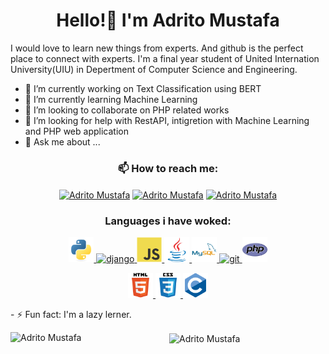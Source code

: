 <h1 align ="center">Hello!👋 I'm Adrito Mustafa</h1>

<p>I would love to learn new things from experts. And github is the perfect place to connect with experts. I'm a final year student of United Internation University(UIU) in Depertment of Computer Science and Engineering.<p>

- 🔭 I’m currently working on Text Classification using BERT
- 🌱 I’m currently learning Machine Learning 
- 👯 I’m looking to collaborate on PHP related works
- 🤔 I’m looking for help with RestAPI, intigretion with Machine Learning and PHP web application
- 💬 Ask me about ...
 <h3 align ="center"> 📫 How to reach me:</h3>
<p align="center">
<a href="https://twitter.com/AdritoMustafa" target="blank"><img align="center" src="https://raw.githubusercontent.com/rahuldkjain/github-profile-readme-generator/master/src/images/icons/Social/twitter.svg" alt="Adrito Mustafa" height="30" width="40" /></a>
<a href="https://www.linkedin.com/in/adrito-mustafa-647547229/" target="blank"><img align="center" src="https://raw.githubusercontent.com/rahuldkjain/github-profile-readme-generator/master/src/images/icons/Social/linked-in-alt.svg" alt="Adrito Mustafa" height="30" width="40" /></a>
<a href="https://www.facebook.com/adrito.mustafa.1/" target="blank"><img align="center" src="https://raw.githubusercontent.com/rahuldkjain/github-profile-readme-generator/master/src/images/icons/Social/facebook.svg" alt="Adrito Mustafa" height="30" width="40" /></a>
</p>
<p align="center">
 <h3 align="center">Languages i have woked:</h3>
<p align="center">
<a href="https://www.python.org" target="_blank" rel="noreferrer"> 
    <img src="https://raw.githubusercontent.com/devicons/devicon/master/icons/python/python-original.svg" alt="python" width="40" height="40"/> 
</a> 
<a href="https://www.djangoproject.com/" target="_blank" rel="noreferrer"> 
    <img src="https://cdn.worldvectorlogo.com/logos/django.svg" alt="django" width="40" height="40"/> 
</a> 
<a href="https://developer.mozilla.org/en-US/docs/Web/JavaScript" target="_blank" rel="noreferrer"> 
    <img src="https://raw.githubusercontent.com/devicons/devicon/master/icons/javascript/javascript-original.svg" alt="javascript" width="40" height="40"/> 
</a> 
<a href="https://www.java.com" target="_blank" rel="noreferrer"> 
    <img src="https://raw.githubusercontent.com/devicons/devicon/master/icons/java/java-original.svg" alt="java" width="40" height="40"/> 
</a>
<a href="https://www.mysql.com/" target="_blank" rel="noreferrer"> 
    <img src="https://raw.githubusercontent.com/devicons/devicon/master/icons/mysql/mysql-original-wordmark.svg" alt="mysql" width="40" height="40"/> 
</a> 
<a href="https://git-scm.com/" target="_blank" rel="noreferrer"> 
    <img src="https://www.vectorlogo.zone/logos/git-scm/git-scm-icon.svg" alt="git" width="40" height="40"/> 
</a> 
<a href="https://www.php.net" target="_blank" rel="noreferrer"> 
    <img src="https://raw.githubusercontent.com/devicons/devicon/master/icons/php/php-original.svg" alt="php" width="40" height="40"/>  
</p>
 <p align="center">
<a href="https://www.w3.org/html/" target="_blank" rel="noreferrer"> 
    <img src="https://raw.githubusercontent.com/devicons/devicon/master/icons/html5/html5-original-wordmark.svg" alt="html5" width="40" height="40"/> 
</a> 
<a href="https://www.w3schools.com/css/" target="_blank" rel="noreferrer"> 
    <img src="https://raw.githubusercontent.com/devicons/devicon/master/icons/css3/css3-original-wordmark.svg" alt="css3" width="40" height="40"/> 
</a> 
<a href="https://www.cprogramming.com/" target="_blank" rel="noreferrer"> 
<img src="https://raw.githubusercontent.com/devicons/devicon/master/icons/c/c-original.svg" alt="c" width="40" height="40"/> 
</a> 
</p>
</p>
- ⚡ Fun fact: I'm a lazy lerner.

<p align="left"><img align="left" src="https://github-readme-stats.vercel.app/api/top-langs?username=Adritomustafa153&show_icons=true&locale=en&layout=compact" alt="Adrito Mustafa" /></p>
<p align ="center">&nbsp;<img align="center" src="https://github-readme-stats.vercel.app/api?username=Adritomustafa153&show_icons=true&locale=en" alt="Adrito Mustafa" /></p>


